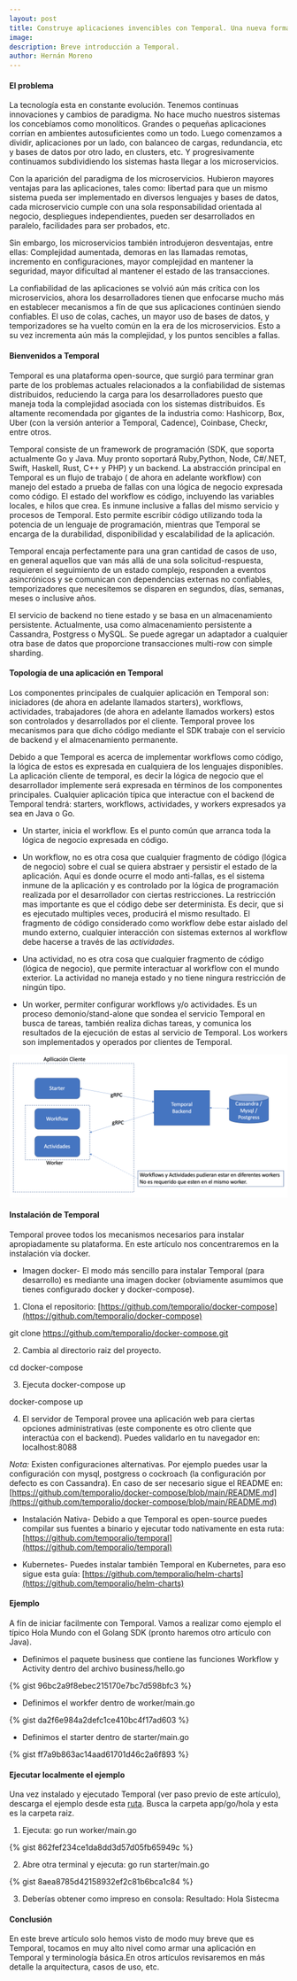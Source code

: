 ```yaml
---
layout: post
title: Construye aplicaciones invencibles con Temporal. Una nueva forma de orquestar tus microservicios.
image: 
description: Breve introducción a Temporal.
author: Hernán Moreno
---
```


#### El problema

La tecnología esta en constante evolución. Tenemos continuas innovaciones y cambios de paradigma. No hace mucho nuestros sistemas los concebíamos como monolíticos. Grandes o pequeñas aplicaciones corrían en ambientes autosuficientes como un todo. Luego comenzamos a dividir, aplicaciones por un lado, con balanceo de cargas, redundancia, etc y bases de datos por otro lado, en clusters, etc. Y progresivamente continuamos subdividiendo los sistemas hasta llegar a los microservicios. 

Con la aparición del paradigma de los microservicios. Hubieron mayores ventajas para las aplicaciones, tales como: libertad para que un mismo sistema pueda ser implementado en diversos lenguajes y bases de datos, cada microservicio cumple con una sola responsabilidad orientada al negocio, despliegues independientes, pueden ser desarrollados en paralelo, facilidades para ser probados, etc. 

Sin embargo, los microservicios también introdujeron desventajas, entre ellas: Complejidad aumentada, demoras en las llamadas remotas, incremento en configuraciones, mayor complejidad en mantener la seguridad, mayor dificultad al mantener el estado de las transacciones.

La confiabilidad de las aplicaciones se volvió aún más crítica con los microservicios, ahora los desarrolladores tienen que enfocarse mucho más en establecer mecanismos a fín de que sus aplicaciones continúen siendo confiables. El uso de colas, caches, un mayor uso de bases de datos, y temporizadores se ha vuelto común en la era de los microservicios. Esto a su vez incrementa aún más la complejidad, y los puntos sencibles a fallas.

#### Bienvenidos a Temporal

Temporal es una plataforma open-source, que surgió para terminar gran parte de los problemas actuales relacionados a la confiabilidad de sistemas distribuidos, reduciendo la carga para los desarrolladores puesto que maneja toda la complejidad asociada con los sistemas distribuidos. Es altamente recomendada por gigantes de la industria como: Hashicorp, Box, Uber (con la versión anterior a Temporal, Cadence), Coinbase, Checkr, entre otros. 

Temporal consiste de un framework de programación (SDK, que soporta actualmente Go y Java. Muy pronto soportará Ruby,Python, Node, C#/.NET, Swift, Haskell, Rust, C++ y PHP) y un backend. La abstracción principal en Temporal es un flujo de trabajo ( de ahora en adelante workflow) con manejo del estado a prueba de fallas con una lógica de negocio expresada como código. El estado del workflow es código, incluyendo las variables locales, e hilos que crea. Es inmune inclusive a fallas del mismo servicio y procesos de Temporal. Esto permite escribir código utilizando toda la potencia de un lenguaje de programación, mientras que Temporal se encarga de la durabilidad, disponibilidad y escalabilidad de la aplicación.

Temporal encaja perfectamente para una gran cantidad de casos de uso, en general aquellos que van más allá de una sola solicitud-respuesta, requieren el seguimiento de un estado complejo, responden a eventos asincrónicos y se comunican con dependencias externas no confiables, temporizadores que necesitemos se disparen en segundos, días, semanas, meses o inclusive años.

El servicio de backend no tiene estado y se basa en un almacenamiento persistente. Actualmente, usa como almacenamiento persistente a Cassandra, Postgress o MySQL. Se puede agregar un adaptador a cualquier otra base de datos que proporcione transacciones multi-row con simple sharding. 

#### Topología de una aplicación en Temporal

Los componentes principales de cualquier aplicación en Temporal son: iniciadores (de ahora en adelante llamados starters), workflows, actividades, trabajadores (de ahora en adelante llamados workers) estos son controlados y desarrollados por el cliente. Temporal provee los mecanismos para que dicho código mediante el SDK trabaje con el servicio de backend y el almacenamiento permanente.

Debido a que Temporal es acerca de implementar workflows como código, la lógica de estos es expresada en cualquiera de los lenguajes disponibles. La aplicación cliente de temporal, es decir la lógica de negocio que el desarrollador implemente será expresada en términos de los componentes principales. Cualquier aplicación típica que interactue con el backend de Temporal tendrá: starters, workflows, actividades, y workers expresados ya sea en Java o Go.

* Un starter, inicia el workflow. Es el punto común que arranca toda la lógica de negocio expresada en código. 

* Un workflow, no es otra cosa que cualquier fragmento de código (lógica de negocio) sobre el cual se quiera abstraer y persistir el estado de la aplicación. Aquí es donde ocurre el modo anti-fallas, es el sistema inmune de la aplicación y es controlado por la lógica de programación realizada por el desarrollador con ciertas restricciones. La restricción mas importante es que el código debe ser determinista. Es decir, que si es ejecutado multiples veces, producirá el mismo resultado. El fragmento de código considerado como workflow debe estar aislado del mundo externo, cualquier interacción con sistemas externos al workflow debe hacerse a través de las _actividades_.

* Una actividad, no es otra cosa que cualquier fragmento de código (lógica de negocio), que permite interactuar al workflow con el mundo exterior. La actividad no maneja estado y no tiene ningura restricción de ningún tipo. 

* Un worker, permiter configurar workflows y/o actividades. Es un proceso demonio/stand-alone que sondea el servicio Temporal en busca de tareas, también realiza dichas tareas, y comunica los resultados de la ejecución de estas al servicio de Temporal. Los workers son implementados y operados por clientes de Temporal.  

![Temporal](/assets/images/temporal.png)

#### Instalación de Temporal

Temporal provee todos los mecanismos necesarios para instalar apropiadamente su plataforma. En este artículo nos concentraremos en la instalación vía docker.

* Imagen docker- El modo más sencillo para instalar Temporal (para desarrollo) es mediante una imagen docker (obviamente asumimos que tienes configurado docker y docker-compose). 

1. Clona el repositorio: [https://github.com/temporalio/docker-compose](https://github.com/temporalio/docker-compose)

git clone https://github.com/temporalio/docker-compose.git

2. Cambia al directorio raiz del proyecto.

cd  docker-compose

3. Ejecuta docker-compose up

docker-compose up

4. El servidor de Temporal provee una aplicación web para ciertas opciones administrativas (este componente es otro cliente que interactúa con el backend). Puedes validarlo en tu navegador en: localhost:8088

_Nota:_ Existen configuraciones alternativas. Por ejemplo puedes usar la configuración con mysql, postgress o cockroach (la configuración por defecto es con Cassandra). En caso de ser necesario sigue el README en: [https://github.com/temporalio/docker-compose/blob/main/README.md](https://github.com/temporalio/docker-compose/blob/main/README.md)

* Instalación Nativa- Debido a que Temporal es open-source puedes compilar sus fuentes a binario y ejecutar todo nativamente en esta ruta: [https://github.com/temporalio/temporal](https://github.com/temporalio/temporal)

* Kubernetes- Puedes instalar también Temporal en Kubernetes, para eso sigue esta guía: [https://github.com/temporalio/helm-charts](https://github.com/temporalio/helm-charts)

#### Ejemplo

A fín de iniciar facilmente con Temporal. Vamos a realizar como ejemplo el típico Hola Mundo con el Golang SDK (pronto haremos otro artículo con Java). 

* Definimos el paquete business que contiene las funciones Workflow y Activity dentro del archivo business/hello.go

{% gist 96bc2a9f8ebec215170e7bc7d598bfc3 %}

* Definimos el workfer dentro de worker/main.go

{% gist da2f6e984a2defc1ce410bc4f17ad603 %}

* Definimos el starter dentro de starter/main.go

{% gist ff7a9b863ac14aad61701d46c2a6f893 %}

#### Ejecutar localmente el ejemplo

Una vez instalado y ejecutado Temporal (ver paso previo de este artículo), descarga el ejemplo desde esta [ruta](https://github.com/sistecma/temporalio). Busca la carpeta app/go/hola y esta es la carpeta raiz.

1. Ejecuta: go run worker/main.go

{% gist 862fef234ce1da8dd3d57d05fb65949c %}

2. Abre otra terminal y ejecuta: go run starter/main.go

{% gist 8aea8785d42158932ef2c81b6bca1c84 %}

3. Deberías obtener como impreso en consola: Resultado: Hola Sistecma


#### Conclusión

En este breve artículo solo hemos visto de modo muy breve que es Temporal, tocamos en muy alto nivel como armar una aplicación en Temporal y terminología básica.En otros artículos revisaremos en más detalle la arquitectura, casos de uso, etc.



